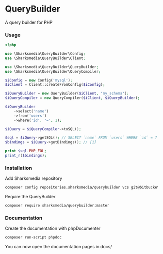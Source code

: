 # QueryBuilder
A query builder for PHP

### Usage
```php
<?php

use \Sharksmedia\QueryBuilder\Config;
use \Sharksmedia\QueryBuilder\Client;

use \Sharksmedia\QueryBuilder\QueryBuilder;
use \Sharksmedia\QueryBuilder\QueryCompiler;

$iConfig = new Config('mysql');
$iClient = Client::createFromConfig($iConfig);

$iQueryBuilder = new QueryBuilder($iClient, 'my_schema');
$iQueryCompiler = new QueryCompiler($iClient, $iQueryBuilder);

$iQueryBuilder
    ->select('name')
    ->from('users')
    ->where('id', '=', 1);

$iQuery = $iQueryCompiler->toSQL();

$sql = $iQuery->getSQL(); // SELECT `name` FROM `users` WHERE `id` = ?
$bindings = $iQuery->getBindings(); // [1]

print $sql.PHP_EOL;
print_r($bindings);
```

### Installation
Add Sharksmedia repository
```bash
composer config repositories.sharksmedia/querybuilder vcs git@bitbucket.org:sharksmedia/QueryBuilder
```

Require the QueryBuilder
```bash
composer require sharksmedia/querybuilder:master
```

### Documentation
Create the documentation with phpDocumenter

```bash
composer run-script phpdoc
```

You can now open the documentation pages in docs/
